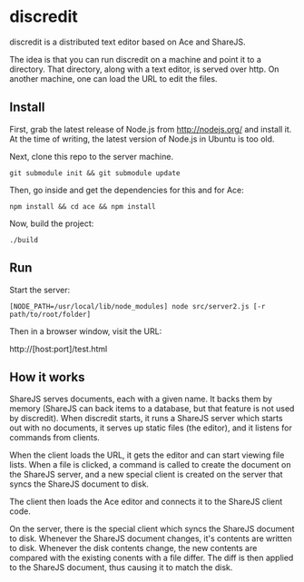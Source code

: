 discredit
=========

discredit is a distributed text editor based on Ace and ShareJS.

The idea is that you can run discredit on a machine and point it to a
directory.  That directory, along with a text editor, is served over
http. On another machine, one can load the URL to edit the files.


Install
-------

First, grab the latest release of Node.js from http://nodejs.org/ and
install it. At the time of writing, the latest version of Node.js in
Ubuntu is too old.

Next, clone this repo to the server machine.

`git submodule init && git submodule update`

Then, go inside and get the dependencies for this and for Ace:

`npm install && cd ace && npm install`

Now, build the project:

`./build`

Run
---

Start the server:

`[NODE_PATH=/usr/local/lib/node_modules] node src/server2.js [-r path/to/root/folder]`

Then in a browser window, visit the URL:

http://[host:port]/test.html


How it works
------------

ShareJS serves documents, each with a given name. It backs them by memory
(ShareJS can back items to a database, but that feature is not used by discredit).
When discredit starts, it runs a ShareJS server which starts out with no documents,
it serves up static files (the editor), and it listens for commands from clients.

When the client loads the URL, it gets the editor and can start viewing file lists.
When a file is clicked, a command is called to create the document on the ShareJS server,
and a new special client is created on the server that syncs the ShareJS document to disk.

The client then loads the Ace editor and connects it to the ShareJS client code.

On the server, there is the special client which syncs the ShareJS document to disk.
Whenever the ShareJS document changes, it's contents are written to disk.
Whenever the disk contents change, the new contents are compared with the existing conents
with a file differ. The diff is then applied to the ShareJS document, thus causing it to
match the disk.

